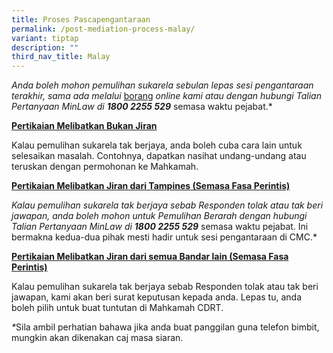 ```yaml
---
title: Proses Pascapengantaraan
permalink: /post-mediation-process-malay/
variant: tiptap
description: ""
third_nav_title: Malay
---
```

<p><em>Anda boleh mohon pemulihan sukarela sebulan lepas sesi pengantaraan terakhir, sama ada melalui </em>
<a href="https://eservices.mlaw.gov.sg/cmc/mediatorsportal/direct-intake/" rel="noopener nofollow" target="_blank">borang</a><em> online kami atau dengan hubungi Talian Pertanyaan MinLaw di </em><strong><em>1800 2255 529</em></strong> semasa
waktu pejabat.*</p>
<p></p>
<p><strong><u>Pertikaian Melibatkan Bukan Jiran</u></strong>
</p>
<p>Kalau pemulihan sukarela tak berjaya, anda boleh cuba cara lain untuk
selesaikan masalah. Contohnya, dapatkan nasihat undang-undang atau teruskan
dengan permohonan ke Mahkamah.</p>
<p><strong><u>Pertikaian Melibatkan Jiran dari Tampines (Semasa Fasa Perintis)</u></strong>
</p>
<p><em>Kalau pemulihan sukarela tak berjaya sebab Responden tolak atau tak beri jawapan, anda boleh mohon untuk Pemulihan Berarah dengan hubungi Talian Pertanyaan MinLaw di </em><strong><em>1800 2255 529</em></strong> semasa
waktu pejabat. Ini bermakna kedua-dua pihak mesti hadir untuk sesi pengantaraan
di CMC.*</p>
<p><strong><u>Pertikaian Melibatkan Jiran dari semua Bandar lain (Semasa Fasa Perintis)</u></strong>
</p>
<p>Kalau pemulihan sukarela tak berjaya sebab Responden tolak atau tak beri
jawapan, kami akan beri surat keputusan kepada anda. Lepas tu, anda boleh
pilih untuk buat tuntutan di Mahkamah CDRT.</p>
<p><em>*</em>Sila ambil perhatian bahawa jika anda buat panggilan guna telefon
bimbit, mungkin akan dikenakan caj masa siaran.</p>